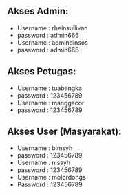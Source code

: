 ## Akses Admin:

- Username : rheinsullivan
- password : admin666
- Username : admindinsos
- password : admin666

## Akses Petugas:

- Username : tuabangka
- password : 123456789
- Username : manggacor
- password : 123456789

## Akses User (Masyarakat):

- Username : bimsyh
- password : 123456789
- Username : nissyh
- password : 123456789
- Username : molordongs
- Password : 123456789
